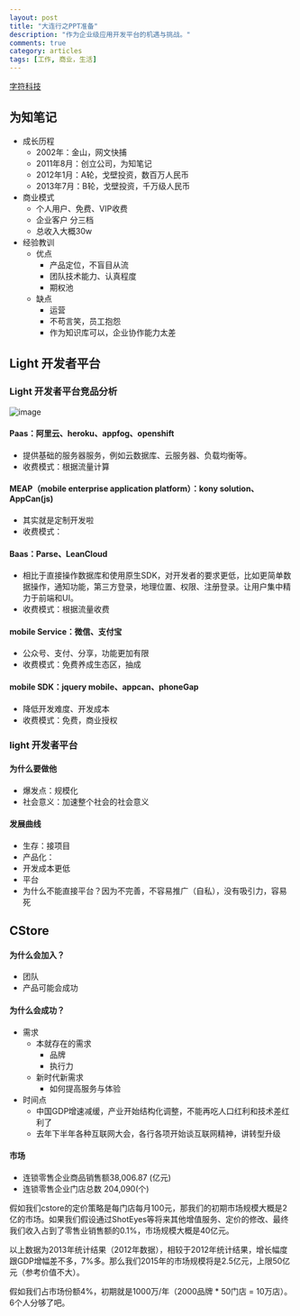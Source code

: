 ```yaml
---
layout: post
title: "大连行之PPT准备"
description: "作为企业级应用开发平台的机遇与挑战。"
comments: true
category: articles
tags: [工作, 商业，生活]
---
```

[字符科技](http://www.alphabets.cn/)

## 为知笔记
- 成长历程
	- 2002年：金山，网文快捕
	- 2011年8月：创立公司，为知笔记
	- 2012年1月：A轮，戈壁投资，数百万人民币
	- 2013年7月：B轮，戈壁投资，千万级人民币
- 商业模式
	- 个人用户、免费、VIP收费
	- 企业客户 分三档
	- 总收入大概30w
- 经验教训
	- 优点
		- 产品定位，不盲目从流
		- 团队技术能力、认真程度
		- 期权池
	- 缺点
		- 运营
		- 不苟言笑，员工抱怨
		- 作为知识库可以，企业协作能力太差

## Light 开发者平台
### Light 开发者平台竞品分析
![image](http://www.kinvey.com/images/kinvey_backend-as-a-service_mobileecosystem_2100px.png)
#### Paas：阿里云、heroku、appfog、openshift
- 提供基础的服务器服务，例如云数据库、云服务器、负载均衡等。
- 收费模式：根据流量计算

#### MEAP（mobile enterprise application platform）：kony solution、AppCan(js)
- 其实就是定制开发啦
- 收费模式：

#### Baas：Parse、LeanCloud
- 相比于直接操作数据库和使用原生SDK，对开发者的要求更低，比如更简单数据操作，通知功能，第三方登录，地理位置、权限、注册登录。让用户集中精力于前端和UI。
- 收费模式：根据流量收费

#### mobile Service：微信、支付宝
- 公众号、支付、分享，功能更加有限
- 收费模式：免费养成生态区，抽成

#### mobile SDK：jquery mobile、appcan、phoneGap
- 降低开发难度、开发成本
- 收费模式：免费，商业授权

### light 开发者平台
#### 为什么要做他
- 爆发点：规模化
- 社会意义：加速整个社会的社会意义

#### 发展曲线
- 生存：接项目
- 产品化：
- 开发成本更低
- 平台
- 为什么不能直接平台？因为不完善，不容易推广（自私），没有吸引力，容易死

## CStore
#### 为什么会加入？
- 团队
- 产品可能会成功
#### 为什么会成功？
- 需求
	- 本就存在的需求
		- 品牌
		- 执行力
	- 新时代新需求
		- 如何提高服务与体验
- 时间点
	- 中国GDP增速减缓，产业开始结构化调整，不能再吃人口红利和技术差红利了
	- 去年下半年各种互联网大会，各行各项开始谈互联网精神，讲转型升级
#### 市场
- 连锁零售企业商品销售额38,006.87 (亿元)
- 连锁零售企业门店总数 204,090(个)
 
 假如我们cstore的定价策略是每门店每月100元，那我们的初期市场规模大概是2亿的市场。如果我们假设通过ShotEyes等将来其他增值服务、定价的修改、最终我们收入占到了零售业销售额的0.1%，市场规模大概是40亿元。
 
 以上数据为2013年统计结果（2012年数据），相较于2012年统计结果，增长幅度跟GDP增幅差不多，7%多。那么我们2015年的市场规模将是2.5亿元，上限50亿元（参考价值不大）。
 
 假如我们占市场份额4%，初期就是1000万/年（2000品牌 * 50门店 = 10万店）。6个人分够了吧。
 
